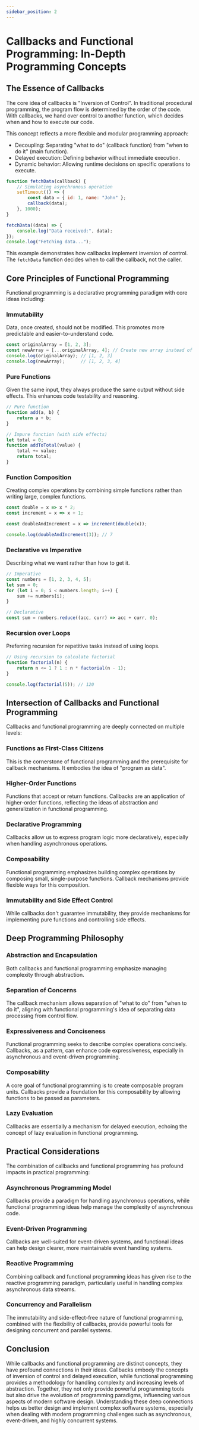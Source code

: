 ```yaml
---
sidebar_position: 2
---
```


# Callbacks and Functional Programming: In-Depth Programming Concepts

## The Essence of Callbacks

The core idea of callbacks is "Inversion of Control". In traditional procedural programming, the program flow is determined by the order of the code. With callbacks, we hand over control to another function, which decides when and how to execute our code.

This concept reflects a more flexible and modular programming approach:
- Decoupling: Separating "what to do" (callback function) from "when to do it" (main function).
- Delayed execution: Defining behavior without immediate execution.
- Dynamic behavior: Allowing runtime decisions on specific operations to execute.

```javascript
function fetchData(callback) {
    // Simulating asynchronous operation
    setTimeout(() => {
        const data = { id: 1, name: "John" };
        callback(data);
    }, 1000);
}

fetchData((data) => {
    console.log("Data received:", data);
});
console.log("Fetching data...");
```

This example demonstrates how callbacks implement inversion of control. The `fetchData` function decides when to call the callback, not the caller.

## Core Principles of Functional Programming

Functional programming is a declarative programming paradigm with core ideas including:

### Immutability
Data, once created, should not be modified. This promotes more predictable and easier-to-understand code.

```javascript
const originalArray = [1, 2, 3];
const newArray = [...originalArray, 4]; // Create new array instead of modifying the original
console.log(originalArray); // [1, 2, 3]
console.log(newArray);      // [1, 2, 3, 4]
```

### Pure Functions
Given the same input, they always produce the same output without side effects. This enhances code testability and reasoning.

```javascript
// Pure function
function add(a, b) {
    return a + b;
}

// Impure function (with side effects)
let total = 0;
function addToTotal(value) {
    total += value;
    return total;
}
```

### Function Composition
Creating complex operations by combining simple functions rather than writing large, complex functions.

```javascript
const double = x => x * 2;
const increment = x => x + 1;

const doubleAndIncrement = x => increment(double(x));

console.log(doubleAndIncrement(3)); // 7
```

### Declarative vs Imperative
Describing what we want rather than how to get it.

```javascript
// Imperative
const numbers = [1, 2, 3, 4, 5];
let sum = 0;
for (let i = 0; i < numbers.length; i++) {
    sum += numbers[i];
}

// Declarative
const sum = numbers.reduce((acc, curr) => acc + curr, 0);
```

### Recursion over Loops
Preferring recursion for repetitive tasks instead of using loops.

```javascript
// Using recursion to calculate factorial
function factorial(n) {
    return n <= 1 ? 1 : n * factorial(n - 1);
}

console.log(factorial(5)); // 120
```

## Intersection of Callbacks and Functional Programming

Callbacks and functional programming are deeply connected on multiple levels:

### Functions as First-Class Citizens
This is the cornerstone of functional programming and the prerequisite for callback mechanisms. It embodies the idea of "program as data".

### Higher-Order Functions
Functions that accept or return functions. Callbacks are an application of higher-order functions, reflecting the ideas of abstraction and generalization in functional programming.

### Declarative Programming
Callbacks allow us to express program logic more declaratively, especially when handling asynchronous operations.

### Composability
Functional programming emphasizes building complex operations by composing small, single-purpose functions. Callback mechanisms provide flexible ways for this composition.

### Immutability and Side Effect Control
While callbacks don't guarantee immutability, they provide mechanisms for implementing pure functions and controlling side effects.

## Deep Programming Philosophy

### Abstraction and Encapsulation
Both callbacks and functional programming emphasize managing complexity through abstraction.

### Separation of Concerns
The callback mechanism allows separation of "what to do" from "when to do it", aligning with functional programming's idea of separating data processing from control flow.

### Expressiveness and Conciseness
Functional programming seeks to describe complex operations concisely. Callbacks, as a pattern, can enhance code expressiveness, especially in asynchronous and event-driven programming.

### Composability
A core goal of functional programming is to create composable program units. Callbacks provide a foundation for this composability by allowing functions to be passed as parameters.

### Lazy Evaluation
Callbacks are essentially a mechanism for delayed execution, echoing the concept of lazy evaluation in functional programming.

## Practical Considerations

The combination of callbacks and functional programming has profound impacts in practical programming:

### Asynchronous Programming Model
Callbacks provide a paradigm for handling asynchronous operations, while functional programming ideas help manage the complexity of asynchronous code.

### Event-Driven Programming
Callbacks are well-suited for event-driven systems, and functional ideas can help design clearer, more maintainable event handling systems.

### Reactive Programming
Combining callback and functional programming ideas has given rise to the reactive programming paradigm, particularly useful in handling complex asynchronous data streams.

### Concurrency and Parallelism
The immutability and side-effect-free nature of functional programming, combined with the flexibility of callbacks, provide powerful tools for designing concurrent and parallel systems.

## Conclusion

While callbacks and functional programming are distinct concepts, they have profound connections in their ideas. Callbacks embody the concepts of inversion of control and delayed execution, while functional programming provides a methodology for handling complexity and increasing levels of abstraction. Together, they not only provide powerful programming tools but also drive the evolution of programming paradigms, influencing various aspects of modern software design. Understanding these deep connections helps us better design and implement complex software systems, especially when dealing with modern programming challenges such as asynchronous, event-driven, and highly concurrent systems.
